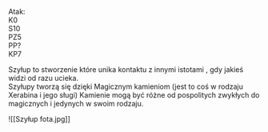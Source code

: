Atak:  
K0  
S10  
PZ5  
PP?  
KP7

Szyłup to stworzenie które unika kontaktu z innymi istotami , gdy jakieś widzi od razu ucieka.  
Szyłupy tworzą się dzięki Magicznym kamieniom (jest to coś w rodzaju Xerabina i jego sługi) Kamienie mogą być różne od pospolitych zwykłych do magicznych i jedynych w swoim rodzaju.

![[Szyłup fota.jpg]]
